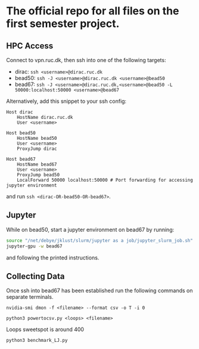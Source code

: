 # The official repo for all files on the first semester project.

## HPC Access

Connect to vpn.ruc.dk, then ssh into one of the following targets:

- dirac: ```ssh <username>@dirac.ruc.dk```
- bead50: ```ssh -J <username>@dirac.ruc.dk <username>@bead50```
- bead67: ```ssh -J <username>@dirac.ruc.dk,<username>@bead50 -L 50000:localhost:50000 <username>@bead67```

Alternatively, add this snippet to your ssh config:
```sshconfig
Host dirac
    HostName dirac.ruc.dk
    User <username>

Host bead50
    HostName bead50
    User <username>
    ProxyJump dirac

Host bead67
    HostName bead67
    User <username>
    ProxyJump bead50
    LocalForward 50000 localhost:50000 # Port forwarding for accessing jupyter environment
```
and run ```ssh <dirac-OR-bead50-OR-bead67>```.

## Jupyter

While on bead50, start a jupyter environment on bead67 by running:
```bash
source "/net/debye/jklust/slurm/jupyter as a job/jupyter_slurm_job.sh"
jupyter-gpu -w bead67
```
and following the printed instructions.

## Collecting Data
Once ssh into bead67 has been established run the following commands on separate terminals.

```
nvidia-smi dmon -f <filename> --format csv -o T -i 0 
```

```
python3 powertocsv.py <loops> <filename>
```
Loops sweetspot is around 400
```
python3 benchmark_LJ.py
```


